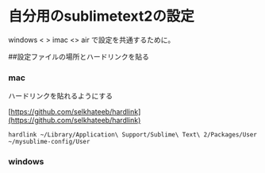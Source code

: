 # 自分用のsublimetext2の設定

windows < > imac <> air で設定を共通するために。



##設定ファイルの場所とハードリンクを貼る

### mac

ハードリンクを貼れるようにする

[https://github.com/selkhateeb/hardlink](https://github.com/selkhateeb/hardlink)

	hardlink ~/Library/Application\ Support/Sublime\ Text\ 2/Packages/User ~/mysublime-config/User

### windows



